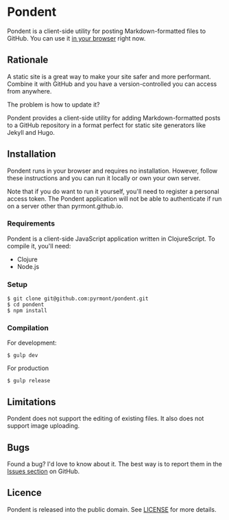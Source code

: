 # Pondent

Pondent is a client-side utility for posting Markdown-formatted files to GitHub.
You can use it [in your browser][app] right now.

[app]: https://pyrmont.github.io/pondent/

## Rationale

A static site is a great way to make your site safer and more performant.
Combine it with GitHub and you have a version-controlled you can access from
anywhere.

The problem is how to update it?

Pondent provides a client-side utility for adding Markdown-formatted posts to a
GitHub repository in a format perfect for static site generators like Jekyll and
Hugo.

## Installation

Pondent runs in your browser and requires no installation. However, follow these
instructions and you can run it locally or own your own server.

Note that if you do want to run it yourself, you'll need to register a personal
access token. The Pondent application will not be able to authenticate if run on
a server other than pyrmont.github.io.

### Requirements

Pondent is a client-side JavaScript application written in ClojureScript. To
compile it, you'll need:

- Clojure
- Node.js

### Setup

```console
$ git clone git@github.com:pyrmont/pondent.git
$ cd pondent
$ npm install
```

### Compilation

For development:

```console
$ gulp dev
```

For production

```console
$ gulp release
```

## Limitations

Pondent does not support the editing of existing files. It also does not support
image uploading.

## Bugs

Found a bug? I'd love to know about it. The best way is to report them in the
[Issues section][ghi] on GitHub.

[ghi]: https://github.com/pyrmont/pondent/issues

## Licence

Pondent is released into the public domain. See [LICENSE][lc] for more details.

[lc]: https://github.com/pyrmont/pondent/blob/master/LICENSE
